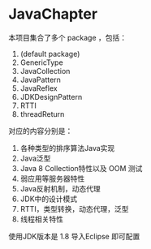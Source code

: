 JavaChapter
===========

本项目集合了多个 package ，包括：

1.	(default package)
2.	GenericType
2.	JavaCollection
3.	JavaPattern
4. JavaReflex	
5. JDKDesignPattern
6. RTTI
7. threadReturn

对应的内容分别是：

1. 各种类型的排序算法Java实现
2. Java泛型
2. Java 8 Collection特性以及 OOM 测试
3. 弱应用等服务器特性
4. Java反射机制，动态代理
5. JDK中的设计模式
6. RTTI，类型转换，动态代理，泛型
7. 线程相关特性

使用JDK版本是 1.8 导入Eclipse 即可配置
